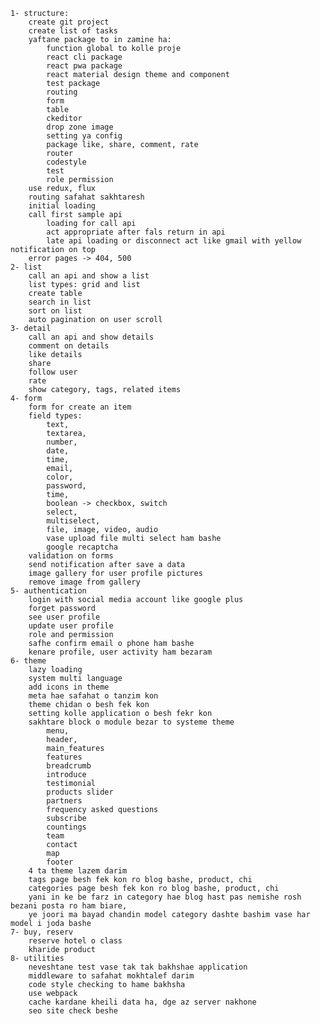 	1- structure:
		create git project
		create list of tasks
		yaftane package to in zamine ha:
			function global to kolle proje
			react cli package
			react pwa package
			react material design theme and component
			test package
			routing
			form
			table
			ckeditor
			drop zone image
			setting ya config
			package like, share, comment, rate
			router
			codestyle
			test
			role permission
		use redux, flux
		routing safahat sakhtaresh
		initial loading
		call first sample api
			loading for call api
			act appropriate after fals return in api
			late api loading or disconnect act like gmail with yellow notification on top
		error pages -> 404, 500
	2- list
		call an api and show a list
		list types: grid and list
		create table
		search in list
		sort on list
		auto pagination on user scroll
	3- detail
		call an api and show details
		comment on details
		like details
		share
		follow user
		rate
		show category, tags, related items
	4- form
		form for create an item
		field types:
			text,
			textarea,
			number,
			date,
			time,
			email,
			color,
			password,
			time,
			boolean -> checkbox, switch
			select, 
			multiselect,
			file, image, video, audio
			vase upload file multi select ham bashe
			google recaptcha
		validation on forms
		send notification after save a data
		image gallery for user profile pictures
		remove image from gallery
	5- authentication
		login with social media account like google plus
		forget password
		see user profile
		update user profile
		role and permission
		safhe confirm email o phone ham bashe
		kenare profile, user activity ham bezaram
	6- theme
		lazy loading
		system multi language
		add icons in theme
		meta hae safahat o tanzim kon
		theme chidan o besh fek kon
		setting kolle application o besh fekr kon
		sakhtare block o module bezar to systeme theme
			menu,
			header,
			main_features
			features
			breadcrumb
			introduce
			testimonial
			products slider
			partners
			frequency asked questions
			subscribe
			countings
			team
			contact
			map
			footer
		4 ta theme lazem darim
		tags page besh fek kon ro blog bashe, product, chi
		categories page besh fek kon ro blog bashe, product, chi
		yani in ke be farz in category hae blog hast pas nemishe rosh bezani posta ro ham biare, 
		ye joori ma bayad chandin model category dashte bashim vase har model i joda bashe
	7- buy, reserv
		reserve hotel o class
		kharide product
	8- utilities
		neveshtane test vase tak tak bakhshae application
		middleware to safahat mokhtalef darim
		code style checking to hame bakhsha
		use webpack
		cache kardane kheili data ha, dge az server nakhone
		seo site check beshe